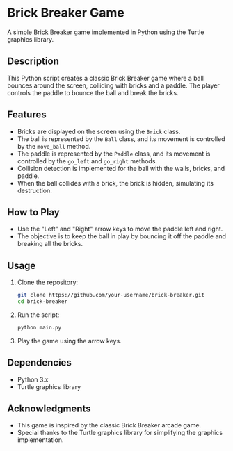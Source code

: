 # Brick Breaker Game

A simple Brick Breaker game implemented in Python using the Turtle graphics library.

## Description

This Python script creates a classic Brick Breaker game where a ball bounces around the screen, colliding with bricks and a paddle. The player controls the paddle to bounce the ball and break the bricks.

## Features

- Bricks are displayed on the screen using the `Brick` class.
- The ball is represented by the `Ball` class, and its movement is controlled by the `move_ball` method.
- The paddle is represented by the `Paddle` class, and its movement is controlled by the `go_left` and `go_right` methods.
- Collision detection is implemented for the ball with the walls, bricks, and paddle.
- When the ball collides with a brick, the brick is hidden, simulating its destruction.

## How to Play

- Use the "Left" and "Right" arrow keys to move the paddle left and right.
- The objective is to keep the ball in play by bouncing it off the paddle and breaking all the bricks.

## Usage

1. Clone the repository:

   ```bash
   git clone https://github.com/your-username/brick-breaker.git
   cd brick-breaker
   ```

2. Run the script:

   ```bash
   python main.py
   ```

3. Play the game using the arrow keys.

## Dependencies

- Python 3.x
- Turtle graphics library

## Acknowledgments

- This game is inspired by the classic Brick Breaker arcade game.
- Special thanks to the Turtle graphics library for simplifying the graphics implementation.
